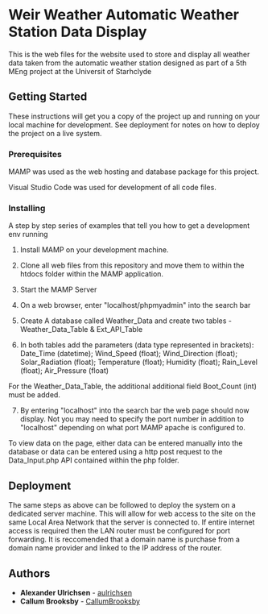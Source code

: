 # Weir Weather Automatic Weather Station Data Display

This is the web files for the website used to store and display all weather data taken from the automatic weather station designed as part of a 5th MEng project at the Universit of Starhclyde

## Getting Started

These instructions will get you a copy of the project up and running on your local machine for development. See deployment for notes on how to deploy the project on a live system.

### Prerequisites

MAMP was used as the web hosting and database package for this project.

Visual Studio Code was used for development of all code files.


### Installing

A step by step series of examples that tell you how to get a development env running

1) Install MAMP on your development machine. 

2) Clone all web files from this repository and move them to within the htdocs folder within the MAMP application.

3) Start the MAMP Server

4) On a web browser, enter "localhost/phpmyadmin" into the search bar

5) Create A database called Weather_Data and create two tables - Weather_Data_Table & Ext_API_Table

6) In both tables add the parameters (data type represented in brackets): Date_Time (datetime); Wind_Speed (float); Wind_Direction (float); Solar_Radiation (float); Temperature (float); Humidity (float); Rain_Level (float); Air_Pressure (float)

For the Weather_Data_Table, the additional additional field Boot_Count (int) must be added.

7) By entering "localhost" into the search bar the web page should now display. Not you may need to specify the port number in addition to "localhost" depending on what port MAMP apache is configured to.


To view data on the page, either data can be entered manually into the database or data can be entered using a http post request to the Data_Input.php API contained within the php folder.


## Deployment

The same steps as above can be followed to deploy the system on a dedicated server machine. This will allow for web access to the site on the same Local Area Network that the server is connected to. If entire internet access is required then the LAN router must be configured for port forwarding. It is reccomended that a domain name is purchase from a domain name provider and linked to the IP address of the router.


## Authors

* **Alexander Ulrichsen** - [aulrichsen](https://github.com/aulrichsen)
* **Callum Brooksby** - [CallumBrooksby](https://github.com/CallumBrooksby)


